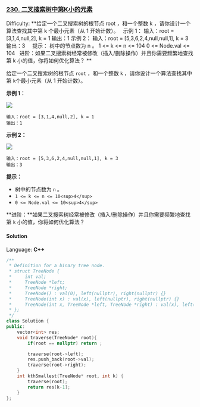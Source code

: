 ### [230\. 二叉搜索树中第K小的元素](https://leetcode-cn.com/problems/kth-smallest-element-in-a-bst/)

Difficulty: **给定一个二叉搜索树的根节点 root ，和一个整数 k ，请你设计一个算法查找其中第 k 个最小元素（从 1 开始计数）。   示例 1： 输入：root = [3,1,4,null,2], k = 1 输出：1 示例 2： 输入：root = [5,3,6,2,4,null,null,1], k = 3 输出：3     提示： 树中的节点数为 n 。 1 <= k <= n <= 104 0 <= Node.val <= 104   进阶：如果二叉搜索树经常被修改（插入/删除操作）并且你需要频繁地查找第 k 小的值，你将如何优化算法？ **


给定一个二叉搜索树的根节点 `root` ，和一个整数 `k` ，请你设计一个算法查找其中第 `k`个最小元素（从 1 开始计数）。

**示例 1：**

![](https://assets.leetcode.com/uploads/2021/01/28/kthtree1.jpg)

```
输入：root = [3,1,4,null,2], k = 1
输出：1
```

**示例 2：**

![](https://assets.leetcode.com/uploads/2021/01/28/kthtree2.jpg)

```
输入：root = [5,3,6,2,4,null,null,1], k = 3
输出：3
```

**提示：**

*   树中的节点数为 `n` 。
*   `1 <= k <= n <= 10<sup>4</sup>`
*   `0 <= Node.val <= 10<sup>4</sup>`

**进阶：**如果二叉搜索树经常被修改（插入/删除操作）并且你需要频繁地查找第 `k` 小的值，你将如何优化算法？


#### Solution

Language: **C++**

```c++
​/**
 * Definition for a binary tree node.
 * struct TreeNode {
 *     int val;
 *     TreeNode *left;
 *     TreeNode *right;
 *     TreeNode() : val(0), left(nullptr), right(nullptr) {}
 *     TreeNode(int x) : val(x), left(nullptr), right(nullptr) {}
 *     TreeNode(int x, TreeNode *left, TreeNode *right) : val(x), left(left), right(right) {}
 * };
 */
class Solution {
public:
    vector<int> res;
    void traverse(TreeNode* root){
        if(root == nullptr) return ;

        traverse(root->left);
        res.push_back(root->val);
        traverse(root->right);
    }
    int kthSmallest(TreeNode* root, int k) {
        traverse(root);
        return res[k-1];
    }
};
```
